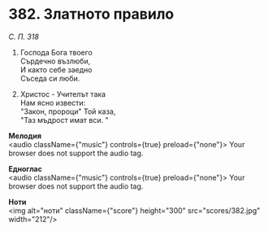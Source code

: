 # 382. Златното правило

_С. П. 318_

1. Господа Бога твоего  
Сърдечно възлюби,  
И както себе заедно  
Съседа си люби.  

2. Христос - Учителът така  
Нам ясно извести:  
"Закон, пророци" Той каза,  
"Таз мъдрост имат вси. "

**Мелодия**  
<audio className={"music"} controls={true} preload={"none"}>
    <source src="mp3/382.mp3" type="audio/mpeg"/>
    Your browser does not support the audio tag.
</audio>

**Едноглас**  
<audio className={"music"} controls={true} preload={"none"}>
    <source src="transp/382.mp3" type="audio/mpeg"/>
    Your browser does not support the audio tag.
</audio>

**Ноти**  
<img alt="ноти" className={"score"} height="300" src="scores/382.jpg" width="212"/>

